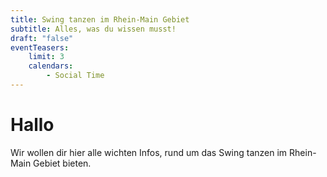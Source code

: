 ```yaml
---
title: Swing tanzen im Rhein-Main Gebiet
subtitle: Alles, was du wissen musst!
draft: "false"
eventTeasers:
    limit: 3
    calendars:
        - Social Time
---
```


# Hallo

Wir wollen dir hier alle wichten Infos, rund um das Swing tanzen im Rhein-Main Gebiet bieten.
